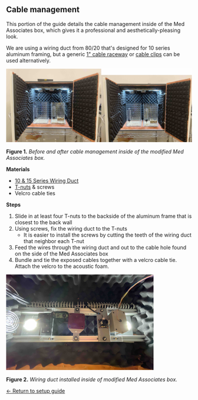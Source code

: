 ## Cable management

This portion of the guide details the cable management inside of the Med
Associates box, which gives it a professional and aesthetically-pleasing look.

We are using a wiring duct from 80/20 that's designed for 10 series aluminum
framing, but a generic [1" cable raceway](https://www.amazon.com/dp/B0BX69L3L2) or [cable clips](https://8020.net/finishingyourframe/cablewirepowermanagement/cabletubeclip.html) can be used alternatively.

<img src="../../images/cable-management.jpg" alt="Before and after cable
management inside modified Med Associates box" width=auto height=auto>

**Figure 1.** _Before and after cable management inside of the modified Med Associates box._

**Materials**
- [10 & 15 Series Wiring Duct](https://8020.net/2899.html)
- [T-nuts](https://8020.net/search/?q=t-nut) & screws
- Velcro cable ties

**Steps**
1. Slide in at least four T-nuts to the backside of the aluminum frame that is
   closest to the back wall
2. Using screws, fix the wiring duct to the T-nuts
    * It is easier to install the screws by cutting the teeth of the wiring duct that neighbor each T-nut
3. Feed the wires through the wiring duct and out to the cable hole found on the side
   of the Med Associates box
4. Bundle and tie the exposed cables together with a velcro cable tie. Attach the
   velcro to the acoustic foam.

<img src="../../images/wiring-duct.jpg" alt="Wiring duct installed inside of Med
Associates box" width=400px height=auto>

**Figure 2.** _Wiring duct installed inside of modified Med Associates box._

[← Return to setup guide](../readme.md#setup-guide)